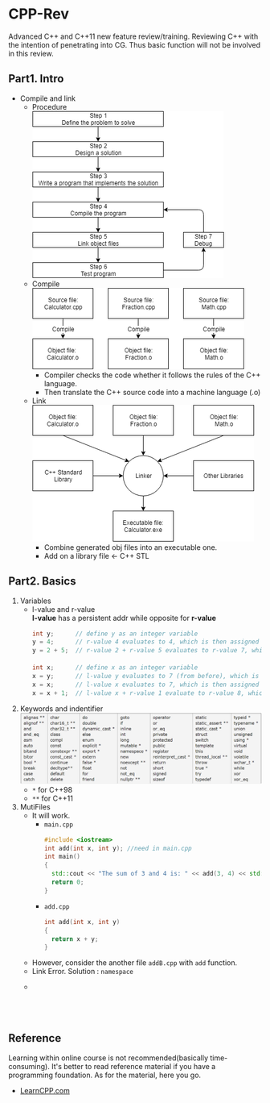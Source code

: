 # CPP-Rev
Advanced C++ and C++11 new feature review/training. Reviewing C++ with the intention of penetrating into CG. Thus basic function will not be involved in this review.
## Part1. Intro
- Compile and link
   - Procedure   
     ![img](./img/Img01-Procedure.png)
   - Compile  
     ![img](./img/Img02-Complie.png)  
     - Compiler checks the code whether it follows the rules of the C++ language.  
     - Then translate the C++ source code into a machine language (.o)
   - Link  
     ![img](./img/Img03-Link.png)  
     - Combine generated obj files into an executable one.
     - Add on a library file <- C++ STL
## Part2. Basics
1. Variables
   - l-value and r-value  
      **l-value** has a persistent addr while opposite for **r-value**   
      ``` C++
      int y;      // define y as an integer variable
      y = 4;      // r-value 4 evaluates to 4, which is then assigned to l-value y
      y = 2 + 5;  // r-value 2 + r-value 5 evaluates to r-value 7, which is then assigned to l-value y
      
      int x;      // define x as an integer variable
      x = y;      // l-value y evaluates to 7 (from before), which is then assigned to l-value x.
      x = x;      // l-value x evaluates to 7, which is then assigned to l-value x (useless!)
      x = x + 1;  // l-value x + r-value 1 evaluate to r-value 8, which is then assigned to l-value x.
      ```
2. Keywords and indentifier
   ![img](./img/Img04-Keywords.png)
   - `*` for C++98
   - `**` for C++11
3. MutiFiles
   - It will work.
     - `main.cpp`
        ```C++
        #include <iostream>
        int add(int x, int y); //need in main.cpp
        int main()
        {
          std::cout << "The sum of 3 and 4 is: " << add(3, 4) << std::endl;
          return 0;
        }
        ```
     - `add.cpp`
        ```C++
        int add(int x, int y)
        {
          return x + y;
        }
        ```
   - However, consider the another file `addB.cpp` with `add` function. 
   - Link Error. Solution : `namespace`
   - ```C++

   




## Reference
Learning within online course is not recommended(basically time-consuming). It's better to read reference material if you have a programming foundation. As for the material, here you go.
* [LearnCPP.com](https://www.learncpp.com/cpp-tutorial/introduction-to-cplusplus/)
   